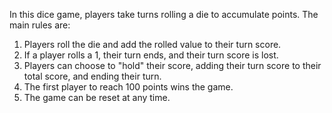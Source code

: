 In this dice game, players take turns rolling a die to accumulate points. The main rules are:

1. Players roll the die and add the rolled value to their turn score.
2. If a player rolls a 1, their turn ends, and their turn score is lost.
3. Players can choose to "hold" their score, adding their turn score to their total score, and ending their turn.
4. The first player to reach 100 points wins the game.
5. The game can be reset at any time.

